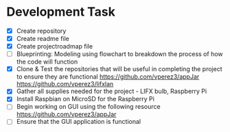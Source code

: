 <h1>Development Task</h1>

- [x] Create repository
- [x] Create readme file
- [x] Create projectroadmap file
- [ ] Blueprinting: Modeling using flowchart to breakdown the process of how the code will function
- [x] Clone & Test the repositories that will be useful in completing the project to ensure they are functional
    https://github.com/vperez3/appJar
    https://github.com/vperez3/lifxlan
- [x] Gather all supplies needed for the project - LIFX bulb, Raspberry Pi
- [x] Install Raspbian on MicroSD for the Raspberry Pi
- [ ] Begin working on GUI using the following resource
    https://github.com/vperez3/appJar
- [ ] Ensure that the GUI application is functional
